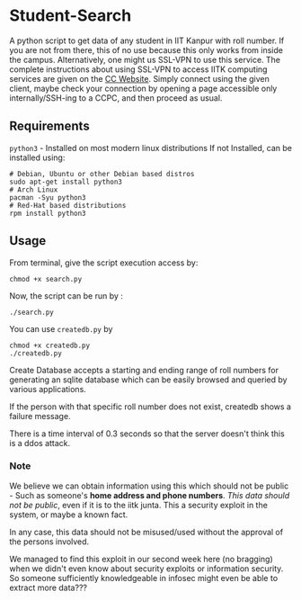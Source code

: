 # Student-Search
A python script to get data of any student in IIT Kanpur with roll number.
If you are not from there, this of no use because this only works from inside
the campus.
Alternatively, one might us SSL-VPN to use this service. The complete instructions about using SSL-VPN to access IITK computing services are given on the [CC Website](http://www.iitk.ac.in/cc/vpn_update/sslvpn.htm). 
Simply connect using the given client, maybe check your connection by opening a page accessible only internally/SSH-ing to a CCPC, and then proceed as usual.

## Requirements

`python3` - Installed on most modern linux distributions
If not Installed, can be installed using:
``` shell
# Debian, Ubuntu or other Debian based distros
sudo apt-get install python3
# Arch Linux
pacman -Syu python3
# Red-Hat based distributions
rpm install python3
```

## Usage
From terminal, give the script execution access by:

``` shell
chmod +x search.py
```

Now, the script can be run by :

``` shell
./search.py
```

You can use `createdb.py` by
``` shell
chmod +x createdb.py
./createdb.py
```

Create Database accepts a starting and ending range of roll numbers for generating an
sqlite database which can be easily browsed and queried by various applications.

If the person with that specific roll number does not exist, createdb shows a failure message.

There is a time interval of 0.3 seconds so that the server doesn't think this is a ddos attack.

### Note
We believe we can obtain information using this which should not be public - Such as someone's **home address
and phone numbers**. *This data should not be public*, even if it is to the iitk junta. This a security exploit in
the system, or maybe a known fact.

In any case, this data should not be misused/used without the approval of the
persons involved.

We managed to find this exploit in our second week here (no bragging) when we didn't even know about
security exploits or information security. So someone sufficiently knowledgeable in infosec might even be able to extract more
data???
